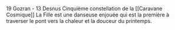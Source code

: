19 Gozran - 13 Desnus
Cinquième constellation de la [[Caravane Cosmique]]
La Fille est une danseuse enjouée qui est la première à traverser le pont vers la chaleur et la douceur du printemps. 